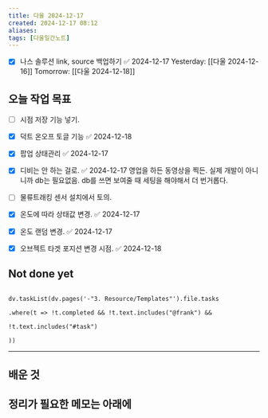 ```yaml
---
title: 다울 2024-12-17
created: 2024-12-17 08:12
aliases: 
tags: [다울일간노트]
---
```

- [x] 나스 솔루션 link, source 백업하기 ✅ 2024-12-17
Yesterday: [[다울 2024-12-16]]
Tomorrow: [[다울 2024-12-18]]


## 오늘 작업 목표
- [ ] 시점 저장 기능 넣기.
- [x] 덕트 온오프 토글 기능 ✅ 2024-12-18
- [x] 팝업 상태관리 ✅ 2024-12-17
- [x] 디비는 안 하는 걸로. ✅ 2024-12-17
      영업을 하든 동영상을 찍든. 실제 개발이 아니니까 db는 필요없음. 
      db를 쓰면 보여줄 때 세팅을 해야해서 더 번거롭다. 
- [ ] 물류트래킹 센서 설치에서 토의.
- [x] 온도에 따라 상태값 변경. ✅ 2024-12-17
- [x] 온도 랜덤 변경. ✅ 2024-12-17
- [x] 오브젝트 타겟 포지션 변경 시점. ✅ 2024-12-18


## Not done yet

```dataviewjs

dv.taskList(dv.pages('-"3. Resource/Templates"').file.tasks

.where(t => !t.completed && !t.text.includes("@frank") &&

!t.text.includes("#task")

))

```

---

## 배운 것




## 정리가 필요한 메모는 아래에



